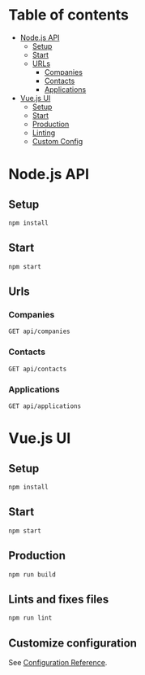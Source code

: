 Table of contents
=================

- [Node.js API](#api)
    - [Setup](#api-setup)
    - [Start](#api-start)
    - [URLs](#api-urls)
        - [Companies](#api-urls-companies)
        - [Contacts](#api-urls-contacts)
        - [Applications](#api-urls-applications)
- [Vue.js UI](#vue)
    - [Setup](#vue-setup)
    - [Start](#vue-start)
    - [Production](#vue-production)
    - [Linting](#vue-linting)
    - [Custom Config](#vue-custom-config)

# <a name="api"></a> Node.js API

## <a name="api-setup"></a> Setup

```
npm install
```

## <a name="api-start"></a> Start

```
npm start
```

## <a name="api-urls"></a> Urls

### <a name="api-urls-companies"></a> Companies

```
GET api/companies
```

### <a name="api-urls-contacts"></a> Contacts

```
GET api/contacts
```

### <a name="api-urls-applications"></a> Applications

```
GET api/applications
```

# <a name="vue"></a> Vue.js UI

## <a name="vue-setup"></a> Setup

```
npm install
```

## <a name="vue-start"></a> Start

```
npm start
```

## <a name="vue-production"></a> Production

```
npm run build
```

## <a name="vue-linting"></a> Lints and fixes files

```
npm run lint
```

## <a name="vue-custom-config"></a> Customize configuration

See [Configuration Reference](https://cli.vuejs.org/config/).

